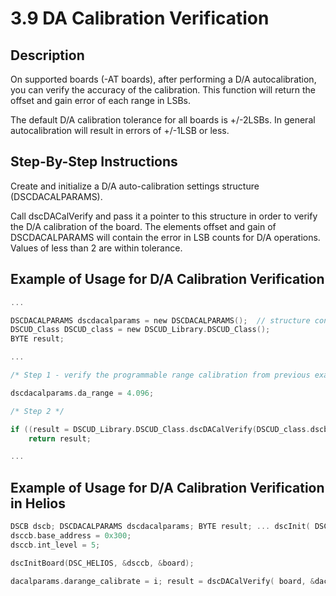 # 3.9 DA Calibration Verification

## Description

On supported boards (-AT boards), after performing a D/A autocalibration, you can verify the accuracy of the calibration. This function will return the offset and gain error of each range in LSBs.

The default D/A calibration tolerance for all boards is +/-2LSBs. In general autocalibration will result in errors of +/-1LSB or less.

## Step-By-Step Instructions

Create and initialize a D/A auto-calibration settings structure (DSCDACALPARAMS).

Call dscDACalVerify and pass it a pointer to this structure in order to verify the D/A calibration of the board. The elements offset and gain of DSCDACALPARAMS will contain the error in LSB counts for D/A operations. Values of less than 2 are within tolerance.

## Example of Usage for D/A Calibration Verification

```c
... 

DSCDACALPARAMS dscdacalparams = new DSCDACALPARAMS();  // structure containing auto-calibration settings
DSCUD_Class DSCUD_class = new DSCUD_Library.DSCUD_Class();
BYTE result;

... 

/* Step 1 - verify the programmable range calibration from previous example */ 

dscdacalparams.da_range = 4.096; 

/* Step 2 */ 

if ((result = DSCUD_Library.DSCUD_Class.dscDACalVerify(DSCUD_class.dscb, ref dscdacalparams) != DSCUD_class.DE_NONE)
    return result; 

...
```

## Example of Usage for D/A Calibration Verification in Helios

```c
DSCB dscb; DSCDACALPARAMS dscdacalparams; BYTE result; ... dscInit( DSC_VERSION ) ;
dsccb.base_address = 0x300;
dsccb.int_level = 5;

dscInitBoard(DSC_HELIOS, &dsccb, &board);

dacalparams.darange_calibrate = i; result = dscDACalVerify( board, &dacalparams) ; ...
```
